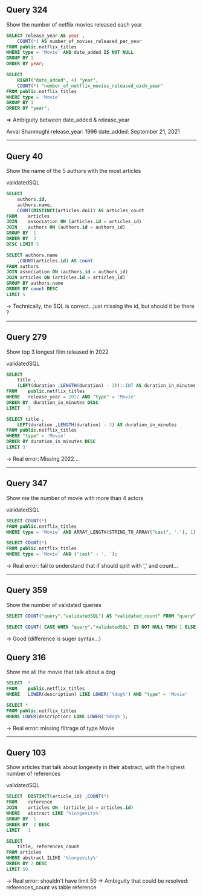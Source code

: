 ## Query 324
Show the number of netflix movies released each year

```sql
SELECT release_year AS year ,
    COUNT(*) AS number_of_movies_released_per_year
FROM public.netflix_titles
WHERE type = 'Movie' AND date_added IS NOT NULL
GROUP BY 1 
ORDER BY year;
```

```sql
SELECT
    RIGHT("date_added", 4) "year",
    COUNT(*) "number_of_netflix_movies_released_each_year"
FROM public.netflix_titles 
WHERE type = 'Movie'
GROUP BY 1
ORDER BY "year";
```

=> Ambiguity between date_added & release_year

Avvai Shanmughi
release_year: 1996
date_added: September 21, 2021

---

## Query 40
Show the name of the 5 authors with the most articles

validatedSQL
```sql
SELECT
    authors.id,
    authors.name,
    COUNT(DISTINCT(articles.doi)) AS articles_count
FROM    articles
JOIN    association ON (articles.id = articles_id)
JOIN    authors ON (authors.id = authors_id)
GROUP BY  1
ORDER BY  3
DESC LIMIT 5
```

```sql
SELECT authors.name 
    ,COUNT(articles.id) AS count
FROM authors
JOIN association ON (authors.id = authors_id)
JOIN articles ON (articles.id = articles_id)
GROUP BY authors.name
ORDER BY count DESC
LIMIT 5
```
-> Technically, the SQL is correct...just missing the id, but should it be there ?

---

## Query 279
Show top 3 longest film released in 2022

validatedSQL
```sql
SELECT 
    title ,
    (LEFT(duration ,LENGTH(duration) - 3))::INT AS duration_in_minutes
FROM    public.netflix_titles
WHERE   release_year = 2022 AND "type" = 'Movie'
ORDER BY  duration_in_minutes DESC
LIMIT   3
```

```sql
SELECT title ,
    LEFT(duration ,LENGTH(duration) - 3) AS duration_in_minutes
FROM public.netflix_titles
WHERE "type" = 'Movie'
ORDER BY duration_in_minutes DESC
LIMIT 3
```

-> Real error: Missing 2022...

---

## Query 347
Show me the number of movie with more than 4 actors

validatedSQL
```sql
SELECT COUNT(*)
FROM public.netflix_titles
WHERE type = 'Movie' AND ARRAY_LENGTH(STRING_TO_ARRAY("cast", ','), 1) > 4
```

```sql
SELECT COUNT(*)
FROM public.netflix_titles
WHERE type = 'Movie' AND ("cast" ~ ', ');
```

-> Real error: fail to understand that if should split with ',' and count...

---

## Query 359
Show the number of validated queries

```sql
SELECT COUNT("query"."validatedSQL") AS "validated_count" FROM "query"
```

```sql
SELECT COUNT( CASE WHEN "query"."validatedSQL" IS NOT NULL THEN 1 ELSE NULL END ) AS "validated_count" FROM "query"
```

-> Good (difference is suger syntax...)

## Query 316
Show me all the movie that talk about a dog

```sql
SELECT  *
FROM    public.netflix_titles
WHERE   LOWER(description) LIKE LOWER('%dog%') AND "type" = 'Movie'
```

```sql
SELECT *
FROM public.netflix_titles
WHERE LOWER(description) LIKE LOWER('%dog%');
```

-> Real error: missing filtrage of type Movie

---

## Query 103
Show articles that talk about longevity in their abstract, with the highest number of references

validatedSQL
```sql
SELECT  DISTINCT(article_id) ,COUNT(*)
FROM    reference
JOIN    articles ON  (article_id = articles.id)
WHERE   abstract LIKE '%longevity%'
GROUP BY  1
ORDER BY  2 DESC
LIMIT   1
```

```sql
SELECT
    title, references_count
FROM articles
WHERE abstract ILIKE '%longevity%'
ORDER BY 2 DESC
LIMIT 50
```

-> Real error: shouldn't have limit 50
-> Ambiguity that could be resolved: references_count vs table reference


